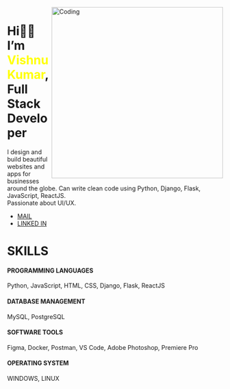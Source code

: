 <img align="right" alt="Coding" width="400" src="https://i.pinimg.com/originals/66/83/3e/66833e07d6fb9eb5d724e47d0c814285.gif">

<div>
  <h1>Hi👋🏼 I’m <span style="color:yellow;">Vishnu Kumar</span>,
    </br>
  Full Stack Developer</h1>
  <p>I design and build beautiful websites and apps for businesses around the globe. Can write clean code using Python, Django, Flask, JavaScript, ReactJS.
    <br />Passionate about UI/UX.
  </p>
</div>
<ul>
  <li>
    <a href="mailto:vishnukumarss.work@gmail.com" target="_blank">MAIL</a>
  </li>
  <li>
    <a href="https://www.linkedin.com/in/vishnu-kumar-450233212/" target="_blank" rel="noopener">LINKED IN</a>    
  </li>
</ul>
<div>
  <h1>
    SKILLS
  </h1>
  <div>
    <h4>
      PROGRAMMING LANGUAGES
    </h4>
    <p>Python, JavaScript, HTML, CSS, Django, Flask, ReactJS</p>
  </div>
  <div>
    <h4>
      DATABASE MANAGEMENT
    </h4>
    <p>MySQL, PostgreSQL</p>
  </div>
  <div>
    <h4>
      SOFTWARE TOOLS
    </h4>
    <p>Figma, Docker, Postman, VS Code, Adobe Photoshop, Premiere Pro</p>
  </div>
  <div>
    <h4>
      OPERATING SYSTEM
    </h4>
    <p>WINDOWS, LINUX</p>
  </div>
</div>
